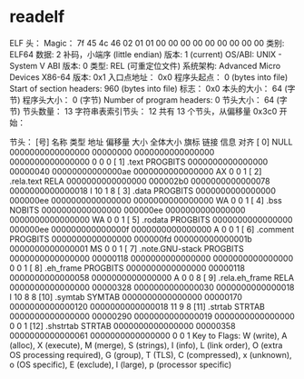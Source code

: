 
# readelf
ELF 头：
  Magic：  7f 45 4c 46 02 01 01 00 00 00 00 00 00 00 00 00 
  类别:                              ELF64
  数据:                              2 补码，小端序 (little endian)
  版本:                              1 (current)
  OS/ABI:                            UNIX - System V
  ABI 版本:                          0
  类型:                              REL (可重定位文件)
  系统架构:                          Advanced Micro Devices X86-64
  版本:                              0x1
  入口点地址：              0x0
  程序头起点：              0 (bytes into file)
  Start of section headers:          960 (bytes into file)
  标志：             0x0
  本头的大小：       64 (字节)
  程序头大小：       0 (字节)
  Number of program headers:         0
  节头大小：         64 (字节)
  节头数量：         13
  字符串表索引节头： 12
共有 13 个节头，从偏移量 0x3c0 开始：

节头：
  [号] 名称              类型             地址              偏移量
       大小              全体大小          旗标   链接   信息   对齐
  [ 0]                   NULL             0000000000000000  00000000
       0000000000000000  0000000000000000           0     0     0
  [ 1] .text             PROGBITS         0000000000000000  00000040
       00000000000000ae  0000000000000000  AX       0     0     1
  [ 2] .rela.text        RELA             0000000000000000  000002b0
       0000000000000078  0000000000000018   I      10     1     8
  [ 3] .data             PROGBITS         0000000000000000  000000ee
       0000000000000000  0000000000000000  WA       0     0     1
  [ 4] .bss              NOBITS           0000000000000000  000000ee
       0000000000000000  0000000000000000  WA       0     0     1
  [ 5] .rodata           PROGBITS         0000000000000000  000000ee
       000000000000000f  0000000000000000   A       0     0     1
  [ 6] .comment          PROGBITS         0000000000000000  000000fd
       000000000000001b  0000000000000001  MS       0     0     1
  [ 7] .note.GNU-stack   PROGBITS         0000000000000000  00000118
       0000000000000000  0000000000000000           0     0     1
  [ 8] .eh_frame         PROGBITS         0000000000000000  00000118
       0000000000000058  0000000000000000   A       0     0     8
  [ 9] .rela.eh_frame    RELA             0000000000000000  00000328
       0000000000000030  0000000000000018   I      10     8     8
  [10] .symtab           SYMTAB           0000000000000000  00000170
       0000000000000120  0000000000000018          11     9     8
  [11] .strtab           STRTAB           0000000000000000  00000290
       0000000000000019  0000000000000000           0     0     1
  [12] .shstrtab         STRTAB           0000000000000000  00000358
       0000000000000061  0000000000000000           0     0     1
Key to Flags:
  W (write), A (alloc), X (execute), M (merge), S (strings), I (info),
  L (link order), O (extra OS processing required), G (group), T (TLS),
  C (compressed), x (unknown), o (OS specific), E (exclude),
  l (large), p (processor specific)
